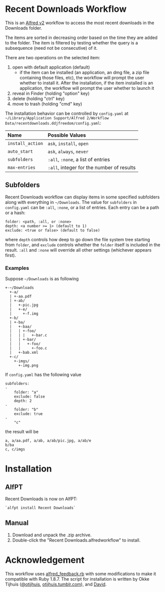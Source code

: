 # Recent Downloads Workflow
This is an [Alfred v2](http://www.alfredapp.com) workflow to access
the most recent downloads in the Downloads folder.

The items are sorted in decreasing order based on the time they
are added to the folder. The item is filtered by testing whether
the query is a subsequence (need not be consecutive) of it.

There are two operations on the selected item:

1. open with default application (default)
   - if the item can be installed (an application, an dmg file, a zip
   file containing those files, etc), the workflow will prompt the user
   whether to install it. After the installation, if the item installed
   is an application, the workflow will prompt the user whether to launch
   it
2. reveal in Finder (holding "option" key)
3. delete (holding "ctrl" key)
4. move to trash (holding "cmd" key)

The installation behavior can be controlled by `config.yaml` at
`~/Library/Application Support/Alfred 2/Workflow Data/recentdownloads.ddjfreedom/config.yaml`:

| Name | Possible Values |
|:-----|:----------------|
| `install_action` | `ask`, `install`, `open` |
| `auto_start` | `ask`, `always`, `never`|
| `subfolders` | `:all`, `:none`, a list of entries |
| `max-entries`| `:all`, integer for the number of results |

## Subfolders
Recent Downloads workflow can display items in some specified subfolders along with everything in `~/Downloads`. The value for `subfolders` in `config.yaml` can be `:all`, `:none`, or a list of entries. Each entry can be a path or a hash:

```no-highlight
folder: <path, :all, or :none>
depth: <a number >= 1> (default to 1)
exclude: <true or false> (default to false)
```
where `depth` controls how deep to go down the file system tree starting from `folder`, and `exclude` controls whether the `folder` itself is included in the result. `:all` and `:none` will override all other settings (whichever appears first).

### Examples
Suppose `~/Downloads` is as following
```no-highlight
+-~/Downloads
  +-a/
  | +-aa.pdf
  | +-ab/
  |   +-pic.jpg
  |   +-e/
  |     +-f.img
  +-b/
  | +-ba/
  |   +-baa/
  |   | +-foo/
  |   | |   +-bar.c
  |   | +-bar/
  |   |   +-foo/
  |   |     +-foo.c
  |   +-bab.xml
  +-c/
    +-imgs/
      +-img.png
```
If `config.yaml` has the following value
```no-highlight
subfolders:
-
    folder: "a"
    exclude: false
    depth: 2
-
    folder: "b"
    exclude: true
-
	"c"
```
the result will be
```no-highlight
a, a/aa.pdf, a/ab, a/ab/pic.jpg, a/ab/e
b/ba
c, c/imgs
```
# Installation
## AlfPT
Recent Downloads is now on AlfPT:

    `alfpt install Recent Downloads`

## Manual
1. Download and unpack the .zip archive.
2. Double-click the "Recent Downloads.alfredworkflow" to install.

# Acknowledgement
This workflow uses [alfred_feedback.rb](https://gist.github.com/4555836)
with some modifications to make it compatible with Ruby 1.8.7.
The script for installation is written by Okke Tijhuis ([@otijhuis](https://twitter.com/@otijhuis),
[otijhuis.tumblr.com](http://otijhuis.tumblr.com)), and [David](http://jdfwarrior.tumblr.com).
